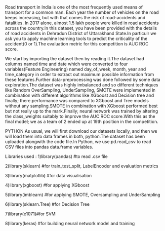Road transport in India is one of the most frequently used means of transport for a common man. Each year the number of vehicles on the road keeps increasing, but with that comes the risk of road-accidents and fatalities. In 2017 alone, almost 1.5 lakh people were killed in road accidents across the country.In this dataset, you have been provided with the details of road accidents in Dehradun District of Uttarakhand State.In particulr we ask you to apply machine learning tools to predict the criticality of the accident(0 or 1).The evaluation metric for this competition is AUC ROC score.




We start by importing the dataset then by reading it.The dataset had columns named time and date which were converted to four variables(Feature Engineering) named day_of_week, month, year and time_category in order to extract out maximum possible information from these features.Further data-preprocessing was done followed by some data exploration.The dataset was highly imbalanced and so different techniques like Random OverSampling, UnderSampling, SMOTE were implemented in combination with different algorithms like XGboost and Decision tree and finally; there performance was compared to XGboost and Tree models without any sampling.SMOTE in combination with XGboost performed best but not really up to the mark.Finally; neural network was trained by altering the class_weights suitably to improve the AUC ROC score.With this as the final model; we as a team of 2 ended up at 19th position in the competition.


PYTHON As usual, 
we will first download our datasets locally, and then we will load them into data frames in both, python.The dataset has been uploaded alongwith the code file.In Python, we use pd.read_csv to read CSV files into pandas data.frame variables. 


Libraries used : 
1)library(pandas) #to read .csv file

2)library(sklearn) #for train_test_split, LabelEncoder and evaluation metrics

3)library(matplotlib) #for data visualisation

4)library(xgboost) #for applying XGboost

5)library(imblearn) #for applying SMOTE, Oversampling and UnderSampling

6)library(sklearn.Tree) #for Decision Tree

7)library(e1071)#for SVM 

8)library(keras) #for building neural network model and training
